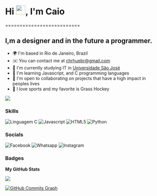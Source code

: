 <h1 align="left">Hi <img src="https://raw.githubusercontent.com/kaueMarques/kaueMarques/master/hi.gif" height="30px">, I'm Caio </h1>
==========================

I,m a designer and in the future a programmer.
-----------------------------



* 🌍  I'm based in Rio de Janeiro, Brazil
* ✉️  You can contact me at [chrhuebr@gmail.com](mailto:chrhuebr@gmail.com)
* 🚀  I'm currently studying IT in [Universidade São José](https://saojose.br/)
* 🧠  I'm learning Javascript, and C programming languages
* 🤝  I'm open to collaborating on projects that have a high impact in peoples lives
* 🏑  I love sports and my favorite is Grass Hockey

<a href="https://www.github.com/HenriquesTTbr" target="_blank" rel="noreferrer"><img
src="https://img.shields.io/github/followers/HenriquesTTbr?logo=github&style=for-the-badge&color=3382ed&labelColor=171717" /></a>


### Skills
![Linguagem C](https://img.shields.io/badge/C-00599C?style=for-the-badge&logo=c&logoColor=white)
![Javascript](https://img.shields.io/badge/JavaScript-323330?style=for-the-badge&logo=javascript&logoColor=F7DF1E)
![HTML5](https://img.shields.io/badge/HTML5-E34F26?style=for-the-badge&logo=html5&logoColor=white)
![Python](https://img.shields.io/badge/Python-e6e6e6?style=for-the-badge&logo=python&logoColor=black)

### Socials
![Facebook](https://img.shields.io/badge/facebook-e6e6e6?style=for-the-badge&logo=facebook&logoColor=blue)
![Whatsapp](https://img.shields.io/badge/whatsapp-e6e6e6?style=for-the-badge&logo=whatsapp&logoColor=green)
![Instagram](https://img.shields.io/badge/instagram-e6e6e6?style=for-the-badge&logo=instagram&logoColor=pink)

### Badges

<b>My GitHub Stats</b>

<a href="http://www.github.com/HenriquesTTbr"><img src="https://github-readme-streak-stats.herokuapp.com/?user=HenriquesTTbr&stroke=ffffff&background=171717&ring=3382ed&fire=3382ed&currStreakNum=ffffff&currStreakLabel=3382ed&sideNums=ffffff&sideLabels=ffffff&dates=ffffff&hide_border=true" /></a>

<a href="http://www.github.com/HenriquesTTbr"><img src="https://github-readme-activity-graph.cyclic.app/graph?username=HenriquesTTbr&bg_color=171717&color=ffffff&line=3382ed&point=ffffff&area_color=171717&area=true&hide_border=true&custom_title=GitHub%20Commits%20Graph" alt="GitHub Commits Graph" /></a>
